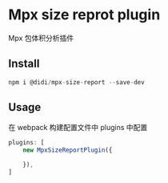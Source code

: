 # Mpx size reprot plugin

Mpx 包体积分析插件

## Install

```js
npm i @didi/mpx-size-report --save-dev
```

## Usage
在 webpack 构建配置文件中 plugins 中配置

```js
plugins: [
    new MpxSizeReportPlugin({

    }),
]
```
